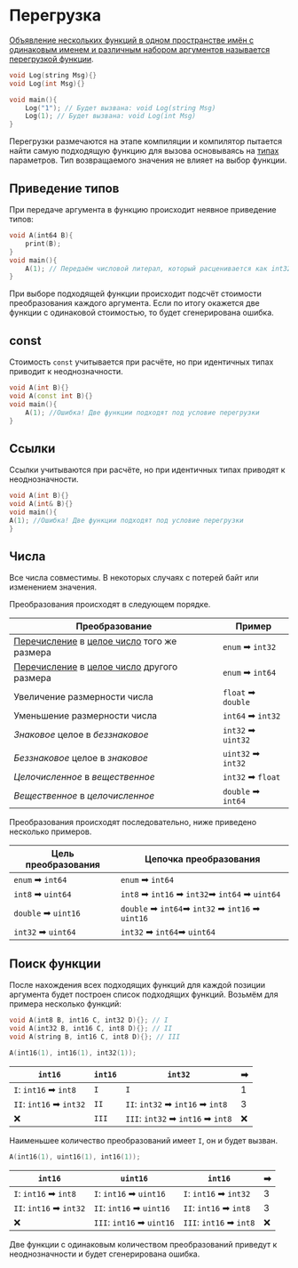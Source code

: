 # Перегрузка

<a href="https://www.angelcode.com/angelscript/sdk/docs/manual/doc_script_func_overload.html"/>

Объявление нескольких функций в одном пространстве имён с одинаковым именем и различным набором аргументов
называется [перегрузкой функции](https://learn.microsoft.com/en-us/cpp/cpp/function-overloading?view=msvc-170).

```C++
void Log(string Msg){}
void Log(int Msg){}

void main(){
    Log("1"); // Будет вызвана: void Log(string Msg)
    Log(1); // Будет вызвана: void Log(int Msg)
}
```

Перегрузки размечаются на этапе компиляции и компилятор пытается найти самую подходящую функцию для вызова основываясь
на [типах](data-types.md) параметров. Тип возвращаемого значения не влияет на выбор функции.

## Приведение типов

При передаче аргумента в функцию происходит неявное приведение типов:

```C++
void A(int64 B){
    print(B);
}
void main(){
    A(1); // Передаём числовой литерал, который расценивается как int32
}
```

При выборе подходящей функции происходит подсчёт стоимости преобразования каждого аргумента. Если по итогу окажется две
функции с одинаковой стоимостью, то будет сгенерирована ошибка.

## const

Стоимость `const` учитывается при расчёте, но при идентичных типах приводит к неоднозначности.

```C++
void A(int B){}
void A(const int B){}
void main(){
    A(1); //Ошибка! Две функции подходят под условие перегрузки
}
```

## Ссылки

Ссылки учитываются при расчёте, но при идентичных типах приводят к неоднозначности.

```C++
void A(int B){}
void A(int& B){}
void main(){
A(1); //Ошибка! Две функции подходят под условие перегрузки
}
```

## Числа

Все числа совместимы. В некоторых случаях с потерей байт или изменением значения.

Преобразования происходят в следующем порядке.

| Преобразование                                                      | Пример             |
|---------------------------------------------------------------------|--------------------|
| [Перечисление](enum.md) в [целое число](integer.md) того же размера | `enum` ➡ `int32`   |
| [Перечисление](enum.md) в [целое число](integer.md) другого размера | `enum` ➡ `int64`   |
| Увеличение размерности числа                                        | `float` ➡ `double` |
| Уменьшение размерности числа                                        | `int64` ➡ `int32`  |
| _Знаковое_ целое в _беззнаковое_                                    | `int32` ➡ `uint32` |
| _Беззнаковое_ целое в _знаковое_                                    | `uint32` ➡ `int32` |
| _Целочисленное_ в _вещественное_                                    | `int32` ➡ `float`  |
| _Вещественное_ в _целочисленное_                                    | `double` ➡ `int64` |

Преобразования происходят последовательно, ниже приведено несколько примеров.

| Цель преобразования | Цепочка преобразования                           |
|---------------------|--------------------------------------------------|
| `enum` ➡ `int64`    | `enum` ➡ `int64`                                 |
| `int8` ➡ `uint64`   | `int8` ➡ `int16` ➡ `int32`➡ `int64` ➡ `uint64`   |
| `double` ➡ `uint16` | `double` ➡ `int64`➡ `int32` ➡ `int16` ➡ `uint16` |
| `int32` ➡ `uint64`  | `int32` ➡ `int64`➡ `uint64`                      |

## Поиск функции

После нахождения всех подходящих функций для каждой позиции аргумента будет построен список подходящих функций. Возьмём
для примера несколько функций:

```C++
void A(int8 B, int16 C, int32 D){}; // I
void A(int32 B, int16 C, int8 D){}; // II
void A(string B, int16 C, int8 D){}; // III
```

<tabs>
<tab title="Пример 1">

```C++
A(int16(1), int16(1), int32(1));
```

| `int16`                 | `int16` | `int32`                           | ➡ |
|-------------------------|---------|-----------------------------------|---|
| `I`: `int16` ➡ `int8`   | `I`     | `I`                               | 1 |
| `II`: `int16` ➡ `int32` | `II`    | `II`: `int32` ➡ `int16` ➡ `int8`  | 3 |
| ❌                       | `III`   | `III`: `int32` ➡ `int16` ➡ `int8` | ❌ |

Наименьшее количество преобразований имеет `I`, он и будет вызван.

</tab>
<tab title="Пример 2">

```C++
A(int16(1), uint16(1), int16(1));
```

| `int16`                 | `uint16`                  | `int16`                 | ➡ |
|-------------------------|---------------------------|-------------------------|---|
| `I`: `int16` ➡ `int8`   | `I`: `int16` ➡ `uint16`   | `I`: `int16` ➡ `int32`  | 3 |
| `II`: `int16` ➡ `int32` | `II`: `int16` ➡ `uint16`  | `II`: `int16` ➡ `int8`  | 3 |
| ❌                       | `III`: `int16` ➡ `uint16` | `III`: `int16` ➡ `int8` | ❌ |

Две функции с одинаковым количеством преобразований приведут к неоднозначности и будет сгенерирована ошибка.

</tab>
</tabs>
